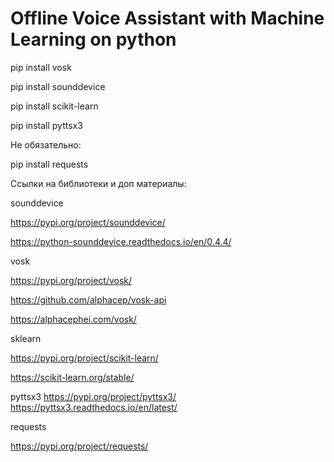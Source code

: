 # Offline Voice Assistant with Machine Learning on python


pip install vosk

pip install sounddevice

pip install scikit-learn

pip install pyttsx3

Не обязательно:

pip install requests




Ссылки на библиотеки и доп материалы:

sounddevice

https://pypi.org/project/sounddevice/

https://python-sounddevice.readthedocs.io/en/0.4.4/

vosk

https://pypi.org/project/vosk/

https://github.com/alphacep/vosk-api

https://alphacephei.com/vosk/

sklearn

https://pypi.org/project/scikit-learn/

https://scikit-learn.org/stable/

pyttsx3
https://pypi.org/project/pyttsx3/
https://pyttsx3.readthedocs.io/en/latest/

requests

https://pypi.org/project/requests/
